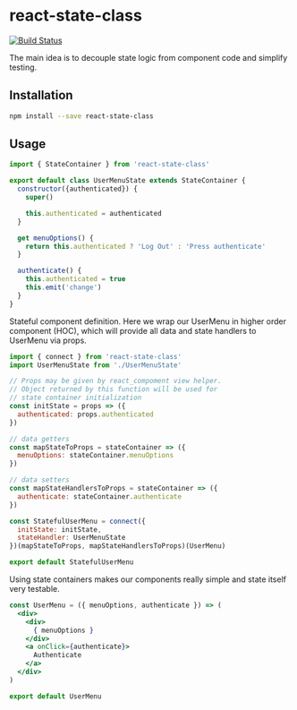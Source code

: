 # react-state-class

[![Build Status](https://travis-ci.org/dra1n/react-state-class.svg?branch=master)](https://travis-ci.org/dra1n/react-state-class)

The main idea is to decouple state logic from component code and simplify testing.

## Installation

```sh
npm install --save react-state-class
```

## Usage

```jsx
import { StateContainer } from 'react-state-class'

export default class UserMenuState extends StateContainer {
  constructor({authenticated}) {
    super()

    this.authenticated = authenticated
  }

  get menuOptions() {
    return this.authenticated ? 'Log Out' : 'Press authenticate'
  }

  authenticate() {
    this.authenticated = true
    this.emit('change')
  }
}
```

Stateful component definition. Here we wrap our UserMenu in higher order component (HOC), which will provide all data and state handlers to UserMenu via props.

```jsx
import { connect } from 'react-state-class'
import UserMenuState from './UserMenuState'

// Props may be given by react_compoment view helper.
// Object returned by this function will be used for
// state container initialization
const initState = props => ({
  authenticated: props.authenticated
})

// data getters
const mapStateToProps = stateContainer => ({
  menuOptions: stateContainer.menuOptions
})

// data setters
const mapStateHandlersToProps = stateContainer => ({
  authenticate: stateContainer.authenticate
})

const StatefulUserMenu = connect({
  initState: initState,
  stateHandler: UserMenuState
})(mapStateToProps, mapStateHandlersToProps)(UserMenu)

export default StatefulUserMenu
```

Using state containers makes our components really simple and state itself very testable.

```jsx
const UserMenu = ({ menuOptions, authenticate }) => (
  <div>
    <div>
      { menuOptions }
    </div>
    <a onClick={authenticate}>
      Authenticate
    </a>
  </div>
)

export default UserMenu
```

